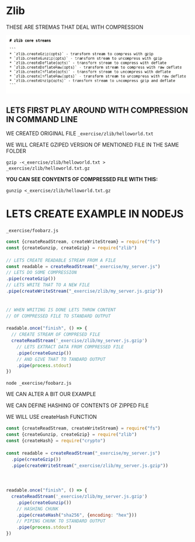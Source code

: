 # Zlib

THESE ARE STREMAS THAT DEAL WITH COMPRESSION

![zlib](../_IMG/ZLIB.png)

## LETS FIRST PLAY AROUND WITH COMPRESSION IN COMMAND LINE

WE CREATED ORIGINAL FILE `_exercise/zlib/helloworld.txt`

WE WILL CREATE GZIPED VERSION OF MENTIONED FILE IN THE SAME FOLDER

```
gzip -<_exercise/zlib/helloworld.txt > _exercise/zlib/helloworld.txt.gz
```

**YOU CAN SEE CONYENTS OF COMPRESSED FILE WITH THIS:**

```
gunzip <_exercise/zlib/helloworld.txt.gz 
```

# LETS CREATE EXAMPLE IN NODEJS

`_exercise/foobarz.js`

```js
const {createReadStream, createWriteStream} = require("fs")
const {createGunzip, createGzip} = require("zlib")

// LETS CREATE READABLE STREAM FROM A FILE
const readable = createReadStream("_exercise/my_server.js")
// LETS DO SOME COMPRESSION
.pipe(createGzip())
// LETS WRITE THAT TO A NEW FILE
.pipe(createWriteStream("_exercise/zlib/my_server.js.gzip"))


// WHEN WRITING IS DONE LETS THROW CONTENT
// OF COMPRESSED FILE TO STANDARD OUTPUT

readable.once("finish", () => {
  // CREATE STREAM OF COMPRESED FILE
  createReadStream('_exercise/zlib/my_server.js.gzip')
    // LETS EXTRACT DATA FROM COMPRESSED FILE
    .pipe(createGunzip())
    // AND GIVE THAT TO TANDARD OUTPUT
    .pipe(process.stdout)
})
```

`node _exercise/foobarz.js`

WE CAN ALTER A BIT OUR EXAMPLE

WE CAN DEFINE HASHING OF CONTENTS OF ZIPPED FILE

WE WILL USE createHash FUNCTION

```js
const {createReadStream, createWriteStream} = require("fs")
const {createGunzip, createGzip} = require("zlib")
const {createHash} = require("crypto")

const readable = createReadStream("_exercise/my_server.js")
  .pipe(createGzip())
  .pipe(createWriteStream("_exercise/zlib/my_server.js.gzip"))



readable.once("finish", () => {
  createReadStream('_exercise/zlib/my_server.js.gzip')
    .pipe(createGunzip())
    // HASHING CHUNK
    .pipe(createHash("sha256", {encoding: "hex"}))
    // PIPING CHUNK TO STANDARD OUTPUT
    .pipe(process.stdout)
})
```
